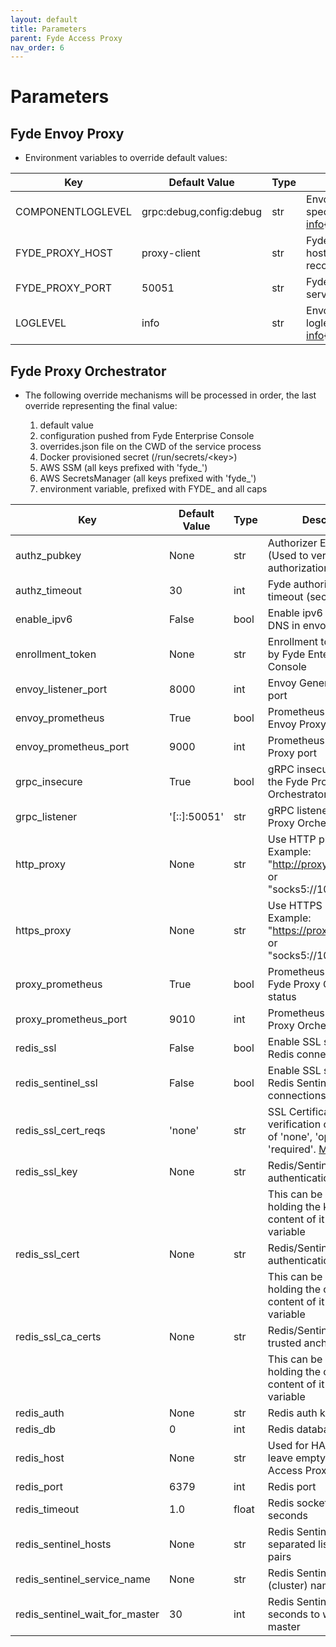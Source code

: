 ```yaml
---
layout: default
title: Parameters
parent: Fyde Access Proxy
nav_order: 6
---
```

# Parameters

## Fyde Envoy Proxy

- Environment variables to override default values:

| Key               | Default Value | Type      | Description                                   |
| ----------------- | ------------- | --------- | --------------------------------------------- |
| COMPONENTLOGLEVEL | grpc:debug,config:debug   | str   | Envoy's component specific log level [info](https://www.envoyproxy.io/docs/envoy/latest/operations/cli#cmdoption-component-log-level){:target="_blank"} |
| FYDE_PROXY_HOST   | proxy-client  | str       | Fyde Orchestrator's hostname / DNS record     |
| FYDE_PROXY_PORT   | 50051         | str       | Fyde Orchestrator's service port              |
| LOGLEVEL          | info          | str       | Envoy's global loglevel [info](https://www.envoyproxy.io/docs/envoy/latest/operations/cli#cmdoption-component-log-level){:target="_blank"}   |

## Fyde Proxy Orchestrator

- The following override mechanisms will be processed in order, the last override representing the final value:

  1. default value
  1. configuration pushed from Fyde Enterprise Console
  1. overrides.json file on the CWD of the service process
  1. Docker provisioned secret (/run/secrets/\<key>)
  1. AWS SSM (all keys prefixed with 'fyde_')
  1. AWS SecretsManager (all keys prefixed with 'fyde_')
  1. environment variable, prefixed with FYDE_ and all caps

| Key                       | Default Value | Type  | Description                                                           |
| ------------------------- | ------------- | ----- | --------------------------------------------------------------------- |
| authz_pubkey              | None          | str   | Authorizer EC Public Key (Used to verify authorization JWTs)          |
| authz_timeout             | 30            | int   | Fyde authorization call timeout (seconds)                             |
| enable_ipv6               | False         | bool  | Enable ipv6 usage for DNS in envoy                                    |
| enrollment_token          | None          | str   | Enrollment token provided by Fyde Enterprise Console                  |
| envoy_listener_port       | 8000          | int   | Envoy General Listener port                                           |
| envoy_prometheus          | True          | bool  | Prometheus metrics for Envoy Proxy status                             |
| envoy_prometheus_port     | 9000          | int   | Prometheus for Envoy Proxy port                                       |
| grpc_insecure             | True          | bool  | gRPC insecure mode for the Fyde Proxy Orchestrator                    |
| grpc_listener             | '[::]:50051'  | str   | gRPC listener for the Fyde Proxy Orchestrator                         |
| http_proxy                | None          | str   | Use HTTP proxy. Example: "http://proxy.host:1234/" or "socks5://10.0.0.1:5555"    |
| https_proxy               | None          | str   | Use HTTPS proxy. Example: "https://proxy.host:1234/" or "socks5://10.0.0.1:5555"  |
| proxy_prometheus          | True          | bool  | Prometheus metrics for Fyde Proxy Orchestrator status                 |
| proxy_prometheus_port     | 9010          | int   | Prometheus for Fyde Proxy Orchestrator port                           |
| redis_ssl                 | False         | bool  | Enable SSL support for Redis connections                              |
| redis_sentinel_ssl        | False         | bool  | Enable SSL support for Redis Sentinel connections                     |
| redis_ssl_cert_reqs       | 'none'        | str   | SSL Certificate verification options. one of 'none', 'optional', 'required'. [More info here](https://docs.python.org/3/library/ssl.html#ssl.SSLContext.verify_mode) |
| redis_ssl_key             | None          | str   | Redis/Sentinel SSL client authentication private key |
|                           |               |       | This can be a path to a file holding the key or the content of it inlined in the variable |
| redis_ssl_cert            | None          | str   | Redis/Sentinel SSL client authentication certificate |
|                           |               |       | This can be a path to a file holding the cert or the content of it inlined in the variable |
| redis_ssl_ca_certs        | None          | str   | Redis/Sentinel SSL CA trusted anchors |
|                           |               |       | This can be a path to a file holding the certs or the content of it inlined in the variable |
| redis_auth                | None          | str   | Redis auth key                                                        |
| redis_db                  | 0             | int   | Redis database                                                        |
| redis_host                | None          | str   | Used for HA mode only, leave empty in Fyde Access Proxy single mode   |
| redis_port                | 6379          | int   | Redis port                                                            |
| redis_timeout             | 1.0           | float | Redis socket_timeout in seconds                                       |
| redis_sentinel_hosts      | None          | str   | Redis Sentinel comma separated list of host:port pairs                |
| redis_sentinel_service_name   | None      | str   | Redis Sentinel service (cluster) name                                 |
| redis_sentinel_wait_for_master    | 30    | int   | Redis Sentinel time in seconds to wait for master                     |
